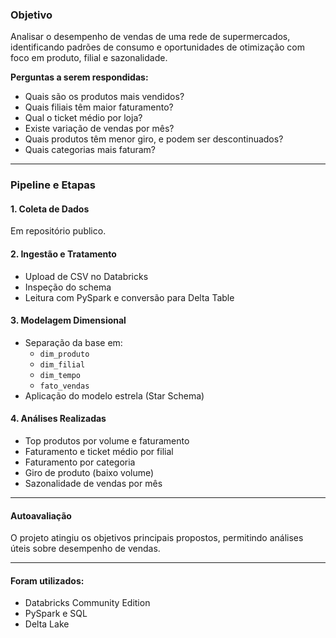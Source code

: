 ### Objetivo

Analisar o desempenho de vendas de uma rede de supermercados, identificando padrões de consumo e oportunidades de otimização com foco em produto, filial e sazonalidade.

**Perguntas a serem respondidas:**
- Quais são os produtos mais vendidos?
- Quais filiais têm maior faturamento?
- Qual o ticket médio por loja?
- Existe variação de vendas por mês?
- Quais produtos têm menor giro, e podem ser descontinuados?
- Quais categorias mais faturam?

---

### Pipeline e Etapas

#### 1. **Coleta de Dados**
Em repositório publico.

#### 2. **Ingestão e Tratamento**
- Upload de CSV no Databricks
- Inspeção do schema
- Leitura com PySpark e conversão para Delta Table

#### 3. **Modelagem Dimensional**
- Separação da base em:
  - `dim_produto`
  - `dim_filial`
  - `dim_tempo`
  - `fato_vendas`
- Aplicação do modelo estrela (Star Schema)

#### 4. **Análises Realizadas**
- Top produtos por volume e faturamento
- Faturamento e ticket médio por filial
- Faturamento por categoria
- Giro de produto (baixo volume)
- Sazonalidade de vendas por mês

---

#### Autoavaliação

O projeto atingiu os objetivos principais propostos, permitindo análises úteis sobre desempenho de vendas. 

---

####  Foram utilizados:
- Databricks Community Edition
- PySpark e SQL
- Delta Lake
